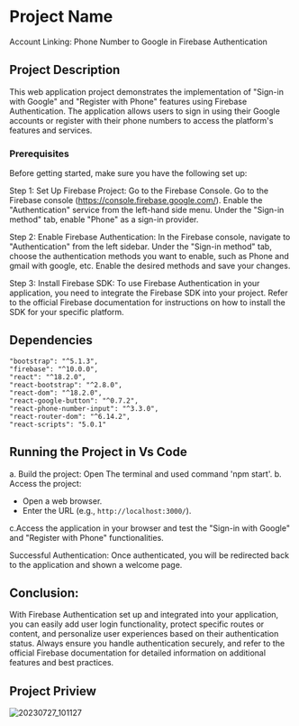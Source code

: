 # Project Name
Account Linking: Phone Number to Google in Firebase Authentication

## Project Description
This web application project demonstrates the implementation of "Sign-in with Google" and "Register with Phone" features using Firebase Authentication. The application allows users to sign in using their Google accounts or register with their phone numbers to access the platform's features and services.

 ### Prerequisites
Before getting started, make sure you have the following set up:

Step 1: Set Up Firebase Project:
Go to the Firebase Console.
Go to the Firebase console (https://console.firebase.google.com/).
Enable the "Authentication" service from the left-hand side menu.
Under the "Sign-in method" tab, enable "Phone" as a sign-in provider.

Step 2: Enable Firebase Authentication:
In the Firebase console, navigate to "Authentication" from the left sidebar. Under the "Sign-in method" tab, choose the authentication methods you want to enable, such as Phone and gmail with google, etc. Enable the desired methods and save your changes.

Step 3: Install Firebase SDK:
To use Firebase Authentication in your application, you need to integrate the Firebase SDK into your project. Refer to the official Firebase documentation for instructions on how to install the SDK for your specific platform.

## Dependencies

    "bootstrap": "^5.1.3",
    "firebase": "^10.0.0",
    "react": "^18.2.0",
    "react-bootstrap": "^2.8.0",
    "react-dom": "^18.2.0",
    "react-google-button": "^0.7.2",
    "react-phone-number-input": "^3.3.0",
    "react-router-dom": "^6.14.2",
    "react-scripts": "5.0.1"

## Running the Project in Vs Code
a. Build the project: Open The terminal and used command 'npm start'.
b. Access the project:

   - Open a web browser.
   - Enter the URL (e.g., `http://localhost:3000/`).

c.Access the application in your browser and test the "Sign-in with Google" and "Register with Phone" functionalities.


Successful Authentication: Once authenticated, you will be redirected back to the application and shown a welcome page.

## Conclusion:
With Firebase Authentication set up and integrated into your application, you can easily add user login functionality, protect specific routes or content, and personalize user experiences based on their authentication status. Always ensure you handle authentication securely, and refer to the official Firebase documentation for detailed information on additional features and best practices.

## Project Priview
![20230727_101127](https://github.com/saiinfo/Sign-in-with-Google-and-Register-with-Phone-using-Firebase-Authentication/assets/26924010/dd8b8d7b-ad9c-40d3-a219-090bd13ca8be)




